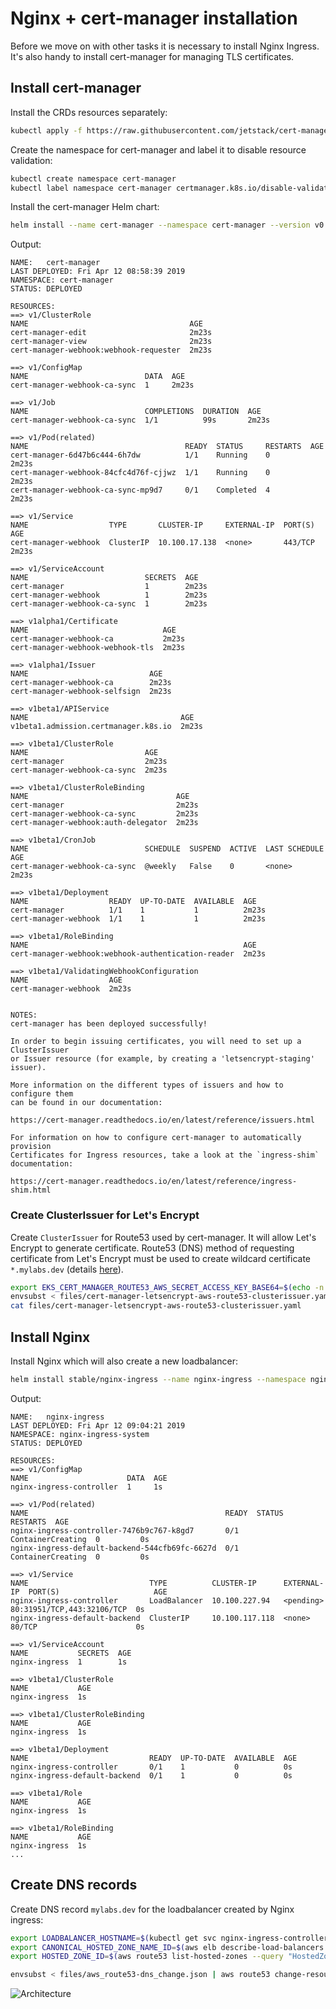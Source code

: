 # Nginx + cert-manager installation

Before we move on with other tasks it is necessary to install Nginx Ingress.
It's also handy to install cert-manager for managing TLS certificates.

## Install cert-manager

Install the CRDs resources separately:

```bash
kubectl apply -f https://raw.githubusercontent.com/jetstack/cert-manager/release-0.6/deploy/manifests/00-crds.yaml
```

Create the namespace for cert-manager and label it to disable resource
validation:

```bash
kubectl create namespace cert-manager
kubectl label namespace cert-manager certmanager.k8s.io/disable-validation=true
```

Install the cert-manager Helm chart:

```bash
helm install --name cert-manager --namespace cert-manager --version v0.6.6 --wait stable/cert-manager
```

Output:

```text
NAME:   cert-manager
LAST DEPLOYED: Fri Apr 12 08:58:39 2019
NAMESPACE: cert-manager
STATUS: DEPLOYED

RESOURCES:
==> v1/ClusterRole
NAME                                    AGE
cert-manager-edit                       2m23s
cert-manager-view                       2m23s
cert-manager-webhook:webhook-requester  2m23s

==> v1/ConfigMap
NAME                          DATA  AGE
cert-manager-webhook-ca-sync  1     2m23s

==> v1/Job
NAME                          COMPLETIONS  DURATION  AGE
cert-manager-webhook-ca-sync  1/1          99s       2m23s

==> v1/Pod(related)
NAME                                   READY  STATUS     RESTARTS  AGE
cert-manager-6d47b6c444-6h7dw          1/1    Running    0         2m23s
cert-manager-webhook-84cfc4d76f-cjjwz  1/1    Running    0         2m23s
cert-manager-webhook-ca-sync-mp9d7     0/1    Completed  4         2m23s

==> v1/Service
NAME                  TYPE       CLUSTER-IP     EXTERNAL-IP  PORT(S)  AGE
cert-manager-webhook  ClusterIP  10.100.17.138  <none>       443/TCP  2m23s

==> v1/ServiceAccount
NAME                          SECRETS  AGE
cert-manager                  1        2m23s
cert-manager-webhook          1        2m23s
cert-manager-webhook-ca-sync  1        2m23s

==> v1alpha1/Certificate
NAME                              AGE
cert-manager-webhook-ca           2m23s
cert-manager-webhook-webhook-tls  2m23s

==> v1alpha1/Issuer
NAME                           AGE
cert-manager-webhook-ca        2m23s
cert-manager-webhook-selfsign  2m23s

==> v1beta1/APIService
NAME                                  AGE
v1beta1.admission.certmanager.k8s.io  2m23s

==> v1beta1/ClusterRole
NAME                          AGE
cert-manager                  2m23s
cert-manager-webhook-ca-sync  2m23s

==> v1beta1/ClusterRoleBinding
NAME                                 AGE
cert-manager                         2m23s
cert-manager-webhook-ca-sync         2m23s
cert-manager-webhook:auth-delegator  2m23s

==> v1beta1/CronJob
NAME                          SCHEDULE  SUSPEND  ACTIVE  LAST SCHEDULE  AGE
cert-manager-webhook-ca-sync  @weekly   False    0       <none>         2m23s

==> v1beta1/Deployment
NAME                  READY  UP-TO-DATE  AVAILABLE  AGE
cert-manager          1/1    1           1          2m23s
cert-manager-webhook  1/1    1           1          2m23s

==> v1beta1/RoleBinding
NAME                                                AGE
cert-manager-webhook:webhook-authentication-reader  2m23s

==> v1beta1/ValidatingWebhookConfiguration
NAME                  AGE
cert-manager-webhook  2m23s


NOTES:
cert-manager has been deployed successfully!

In order to begin issuing certificates, you will need to set up a ClusterIssuer
or Issuer resource (for example, by creating a 'letsencrypt-staging' issuer).

More information on the different types of issuers and how to configure them
can be found in our documentation:

https://cert-manager.readthedocs.io/en/latest/reference/issuers.html

For information on how to configure cert-manager to automatically provision
Certificates for Ingress resources, take a look at the `ingress-shim`
documentation:

https://cert-manager.readthedocs.io/en/latest/reference/ingress-shim.html
```

### Create ClusterIssuer for Let's Encrypt

Create `ClusterIssuer` for Route53 used by cert-manager. It will allow Let's
Encrypt to generate certificate. Route53 (DNS) method of requesting certificate
from Let's Encrypt must be used to create wildcard certificate `*.mylabs.dev`
(details [here](https://community.letsencrypt.org/t/wildcard-certificates-via-http-01/51223)).

```bash
export EKS_CERT_MANAGER_ROUTE53_AWS_SECRET_ACCESS_KEY_BASE64=$(echo -n "$EKS_CERT_MANAGER_ROUTE53_AWS_SECRET_ACCESS_KEY" | base64)
envsubst < files/cert-manager-letsencrypt-aws-route53-clusterissuer.yaml | kubectl apply -f -
cat files/cert-manager-letsencrypt-aws-route53-clusterissuer.yaml
```

## Install Nginx

Install Nginx which will also create a new loadbalancer:

```bash
helm install stable/nginx-ingress --name nginx-ingress --namespace nginx-ingress-system --set rbac.create=true
```

Output:

```text
NAME:   nginx-ingress
LAST DEPLOYED: Fri Apr 12 09:04:21 2019
NAMESPACE: nginx-ingress-system
STATUS: DEPLOYED

RESOURCES:
==> v1/ConfigMap
NAME                      DATA  AGE
nginx-ingress-controller  1     1s

==> v1/Pod(related)
NAME                                            READY  STATUS             RESTARTS  AGE
nginx-ingress-controller-7476b9c767-k8gd7       0/1    ContainerCreating  0         0s
nginx-ingress-default-backend-544cfb69fc-6627d  0/1    ContainerCreating  0         0s

==> v1/Service
NAME                           TYPE          CLUSTER-IP      EXTERNAL-IP  PORT(S)                     AGE
nginx-ingress-controller       LoadBalancer  10.100.227.94   <pending>    80:31951/TCP,443:32106/TCP  0s
nginx-ingress-default-backend  ClusterIP     10.100.117.118  <none>       80/TCP                      0s

==> v1/ServiceAccount
NAME           SECRETS  AGE
nginx-ingress  1        1s

==> v1beta1/ClusterRole
NAME           AGE
nginx-ingress  1s

==> v1beta1/ClusterRoleBinding
NAME           AGE
nginx-ingress  1s

==> v1beta1/Deployment
NAME                           READY  UP-TO-DATE  AVAILABLE  AGE
nginx-ingress-controller       0/1    1           0          0s
nginx-ingress-default-backend  0/1    1           0          0s

==> v1beta1/Role
NAME           AGE
nginx-ingress  1s

==> v1beta1/RoleBinding
NAME           AGE
nginx-ingress  1s
...
```

## Create DNS records

Create DNS record `mylabs.dev` for the loadbalancer created by Nginx ingress:

```bash
export LOADBALANCER_HOSTNAME=$(kubectl get svc nginx-ingress-controller -n nginx-ingress-system -o jsonpath="{.status.loadBalancer.ingress[0].hostname}")
export CANONICAL_HOSTED_ZONE_NAME_ID=$(aws elb describe-load-balancers --query "LoadBalancerDescriptions[?DNSName==\`$LOADBALANCER_HOSTNAME\`].CanonicalHostedZoneNameID" --output text)
export HOSTED_ZONE_ID=$(aws route53 list-hosted-zones --query "HostedZones[?Name==\`${MY_DOMAIN}.\`].Id" --output text)

envsubst < files/aws_route53-dns_change.json | aws route53 change-resource-record-sets --hosted-zone-id ${HOSTED_ZONE_ID} --change-batch=file:///dev/stdin
```

![Architecture](https://raw.githubusercontent.com/aws-samples/eks-workshop/65b766c494a5b4f5420b2912d8373c4957163541/static/images/crystal.svg?sanitize=true
"Architecture")
